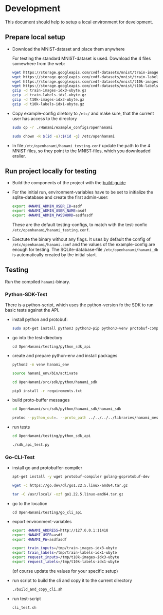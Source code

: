 # Development

This document should help to setup a local environment for development.

## Prepare local setup

-   Download the MNIST-dataset and place them anywhere

    For testing the standard MNIST-dataset is used. Download the 4 files somewhere from the web:

    ```bash
    wget https://storage.googleapis.com/cvdf-datasets/mnist/train-images-idx3-ubyte.gz
    wget https://storage.googleapis.com/cvdf-datasets/mnist/train-labels-idx1-ubyte.gz
    wget https://storage.googleapis.com/cvdf-datasets/mnist/t10k-images-idx3-ubyte.gz
    wget https://storage.googleapis.com/cvdf-datasets/mnist/t10k-labels-idx1-ubyte.gz
    gzip -d train-images-idx3-ubyte.gz
    gzip -d train-labels-idx1-ubyte.gz
    gzip -d t10k-images-idx3-ubyte.gz
    gzip -d t10k-labels-idx1-ubyte.gz
    ```

-   Copy example-config diretory to `/etc/` and make sure, that the current user has access to the
    directory

    ```bash
    sudo cp -r ./Hanami/example_configs/openhanami

    sudo chown -R $(id -u):$(id -g) /etc/openhanami
    ```

-   In file `/etc/openhanami/hanami_testing.conf` update the path to the 4 MNIST files, so they point to
    the MNIST-files, which you downloaded eralier.

## Run project locally for testing

-   Build the components of the project with the [build-guide](/repo/build_guide/)

-   For the initial run, environment-variables have to be set to initialize the sqlite-database and
    create the first admin-user:

    ```bash
    export HANAMI_ADMIN_USER_ID=asdf
    export HANAMI_ADMIN_USER_NAME=asdf
    export HANAMI_ADMIN_PASSWORD=asdfasdf
    ```

    These are the default testing-configs, to match with the test-confic
    `/etc/openhanami/hanami_testing.conf`.

-   Exectute the binary without any flags. It uses by default the config of
    `/etc/openhanami/hanami.conf` and the values of the example-config are enough for testing. The
    SQLite-database-file `/etc/openhanami/hanami_db` is automatically created by the initial start.

## Testing

Run the compiled `hanami`-binary.

### Python-SDK-Test

There is a python-script, which uses the python-version fo the SDK to run basic tests against the
API.

-   install python and protobuf:

    ```bash
    sudo apt-get install python3 python3-pip python3-venv protobuf-compiler
    ```

-   go into the test-directory

    `cd OpenHanami/testing/python_sdk_api`

-   create and prepare python-env and install packages

    ```bash
    python3 -m venv hanami_env

    source hanami_env/bin/activate

    cd OpenHanami/src/sdk/python/hanami_sdk

    pip3 install -r requirements.txt
    ```

-   build proto-buffer messages

    ```bash
    cd OpenHanami/src/sdk/python/hanami_sdk/hanami_sdk

    protoc --python_out=. --proto_path ../../../../libraries/hanami_messages/protobuffers  hanami_messages.proto3
    ```

-   run tests

    ```bash
    cd OpenHanami/testing/python_sdk_api

    ./sdk_api_test.py
    ```

### Go-CLI-Test

-   install go and protobuffer-compiler

    ```bash
    apt-get install -y wget protobuf-compiler golang-goprotobuf-dev

    wget -c https://go.dev/dl/go1.22.5.linux-amd64.tar.gz

    tar -C /usr/local/ -xzf go1.22.5.linux-amd64.tar.gz
    ```

-   go to the location

    ```
    cd OpenHanami/testing/go_cli_api
    ```

-   export environment-variables

    ```bash
    export HANAMI_ADDRESS=http://127.0.0.1:11418
    export HANAMI_USER=asdf
    export HANAMI_PW=asdfasdf

    export train_inputs=/tmp/train-images-idx3-ubyte
    export train_labels=/tmp/train-labels-idx1-ubyte
    export request_inputs=/tmp/t10k-images-idx3-ubyte
    export request_labels=/tmp/t10k-labels-idx1-ubyte
    ```

    (of course update the values for your specific setup)

-   run script to build the cli and copy it to the current directory

    ```bash
    ./build_and_copy_cli.sh
    ```

-   run test-script

    ```bash
    cli_test.sh
    ```
